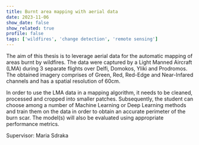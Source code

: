 ```yaml
---
title: Burnt area mapping with aerial data
date: 2023-11-06
show_date: false
show_related: true
profile: false
tags: ['wildfires', 'change detection', 'remote sensing']
---
```


The aim of this thesis is to leverage aerial data for the automatic mapping of areas burnt by wildfires. The data were captured by a Light Manned Aircraft (LMA) during 3 separate flights over Delfi, Domokos, Yliki and Prodromos. The obtained imagery comprises of Green, Red, Red-Edge and Near-Infared channels and has a spatial resolution of 60cm.

In order to use the LMA data in a mapping algorithm, it needs to be cleaned, processed and cropped into smaller patches. Subsequently, the student can choose among a number of Machine Learning or Deep Learning methods and train them on the data in order to obtain an accurate perimeter of the burn scar. The model(s) will also be evaluated using appropriate performance metrics.

Supervisor: Maria Sdraka